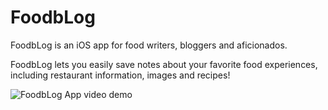 # FoodbLog
FoodbLog is an iOS app for food writers, bloggers and aficionados. 

FoodbLog lets you easily save notes about your favorite food experiences, including restaurant information, images and recipes!

![FoodbLog App video demo](https://github.com/ayunav/FoodbLog/blob/master/FoodbLogAppDemo.gif)
